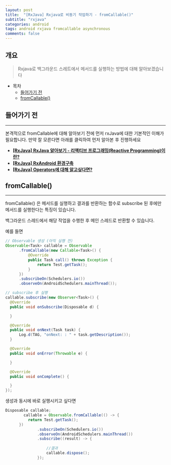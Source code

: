 ```yaml
---
layout: post
title:  "[RxJava] Rxjava로 비동기 작업하기 - fromCallable()"
subtitle: "rxjava"
categories: android
tags: android rxjava fromcallable asynchronous
comments: false
---
```



## 개요
> Rxjava로 백그라운드 스레트에서 메서드를 실행하는 방법에 대해 알아보겠습니다
  
- 목차
	- [들어가기 전](#들어가기-전)
  - [fromCallable()](#fromCallable)
 
## 들어가기 전
---
본격적으로 fromCallable에 대해 알아보기 전에 먼저 rxJava에 대한 기본적인 이해가 필요합니다.
만약 잘 모른다면 아래를 클릭하여 먼저 알아본 후 진행하세요

* [__[RxJava] RxJava 알아보기 - 리액티브 프로그래밍(Reactive Programming)이란?__](https://hm5938.github.io/android/2020/10/23/android-rxjava-intro-reactive-programming-md/)
* [__[RxJava] RxAndroid 환경구축__](https://hm5938.github.io/android/2020/10/28/android-rxjava-rxandroid-setting-md/)
* [__[RxJava] Operators에 대해 알고싶다면?__](https://hm5938.github.io/android/2020/10/30/android-rxjava-operators-md/#create-operators)

## fromCallable()
---
fromCallable() 은 메서드를 실행하고 결과를 반환하는 함수로
subscribe 된 후에만 메서드를 실행한다는 특징이 있습니다.

백그라운드 스레드에서 해당 작업을 수행한 후 메인 스레드로 반환할 수 있습니다.
  
  
  예를 들면
  ```java
  // Observable 생성 (아직 실행 전)
Observable<Task> callable = Observable
        .fromCallable(new Callable<Task>() {
            @Override
            public Task call() throws Exception {
                return Test.getTask();
            }
        })
        .subscribeOn(Schedulers.io())
        .observeOn(AndroidSchedulers.mainThread());

// subscribe 후 실행
callable.subscribe(new Observer<Task>() {
    @Override
    public void onSubscribe(Disposable d) {

    }

    @Override
    public void onNext(Task task) {
        Log.d(TAG, "onNext: : " + task.getDescription());
    }

    @Override
    public void onError(Throwable e) {

    }

    @Override
    public void onComplete() {

    }
});
  
  ```
  
  생성과 동시에 바로 실행시키고 싶다면
  
  ```java
  Disposable callable;
          callable = Observable.fromCallable(() -> {
            return Test.getTask();
        })
                .subscribeOn(Schedulers.io())
                .observeOn(AndroidSchedulers.mainThread())
                .subscribe((result) -> {
               
                    //결과
                    callable.dispose();
                });
  ```
  

